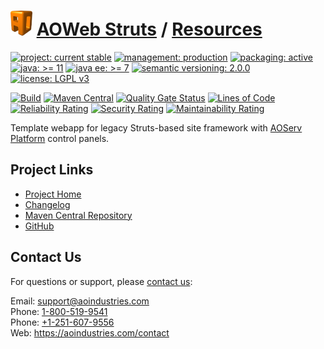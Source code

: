 # [<img src="ao-logo.png" alt="AO Logo" width="35" height="40">](https://github.com/aoindustries) [AOWeb Struts](https://github.com/aoindustries/aoweb-struts) / [Resources](https://github.com/aoindustries/aoweb-struts-resources)

[![project: current stable](https://aoindustries.com/ao-badges/project-current-stable.svg)](https://aoindustries.com/life-cycle#project-current-stable)
[![management: production](https://aoindustries.com/ao-badges/management-production.svg)](https://aoindustries.com/life-cycle#management-production)
[![packaging: active](https://aoindustries.com/ao-badges/packaging-active.svg)](https://aoindustries.com/life-cycle#packaging-active)  
[![java: &gt;= 11](https://aoindustries.com/ao-badges/java-11.svg)](https://docs.oracle.com/en/java/javase/11/docs/api/)
[![java ee: &gt;= 7](https://aoindustries.com/ao-badges/javaee-7.svg)](https://docs.oracle.com/javaee/7/api/)
[![semantic versioning: 2.0.0](https://aoindustries.com/ao-badges/semver-2.0.0.svg)](http://semver.org/spec/v2.0.0.html)
[![license: LGPL v3](https://aoindustries.com/ao-badges/license-lgpl-3.0.svg)](https://www.gnu.org/licenses/lgpl-3.0)

[![Build](https://github.com/aoindustries/aoweb-struts-resources/workflows/Build/badge.svg?branch=master)](https://github.com/aoindustries/aoweb-struts-resources/actions?query=workflow%3ABuild)
[![Maven Central](https://maven-badges.herokuapp.com/maven-central/com.aoindustries/aoweb-struts-resources/badge.svg)](https://maven-badges.herokuapp.com/maven-central/com.aoindustries/aoweb-struts-resources)
[![Quality Gate Status](https://sonarcloud.io/api/project_badges/measure?branch=master&project=com.aoapps.platform%3Aaoapps-brands-resources&metric=alert_status)](https://sonarcloud.io/dashboard?branch=master&id=com.aoapps.platform%3Aaoapps-brands-resources)
[![Lines of Code](https://sonarcloud.io/api/project_badges/measure?branch=master&project=com.aoapps.platform%3Aaoapps-brands-resources&metric=ncloc)](https://sonarcloud.io/component_measures?branch=master&id=com.aoapps.platform%3Aaoapps-brands-resources&metric=ncloc)  
[![Reliability Rating](https://sonarcloud.io/api/project_badges/measure?branch=master&project=com.aoapps.platform%3Aaoapps-brands-resources&metric=reliability_rating)](https://sonarcloud.io/component_measures?branch=master&id=com.aoapps.platform%3Aaoapps-brands-resources&metric=Reliability)
[![Security Rating](https://sonarcloud.io/api/project_badges/measure?branch=master&project=com.aoapps.platform%3Aaoapps-brands-resources&metric=security_rating)](https://sonarcloud.io/component_measures?branch=master&id=com.aoapps.platform%3Aaoapps-brands-resources&metric=Security)
[![Maintainability Rating](https://sonarcloud.io/api/project_badges/measure?branch=master&project=com.aoapps.platform%3Aaoapps-brands-resources&metric=sqale_rating)](https://sonarcloud.io/component_measures?branch=master&id=com.aoapps.platform%3Aaoapps-brands-resources&metric=Maintainability)

Template webapp for legacy Struts-based site framework with [AOServ Platform](https://aoindustries.com/aoserv/) control panels.

## Project Links
* [Project Home](https://aoindustries.com/aoweb-struts/resources/)
* [Changelog](https://aoindustries.com/aoweb-struts/resources/changelog)
* [Maven Central Repository](https://search.maven.org/artifact/com.aoindustries/aoweb-struts-resources)
* [GitHub](https://github.com/aoindustries/aoweb-struts-resources)

## Contact Us
For questions or support, please [contact us](https://aoindustries.com/contact):

Email: [support@aoindustries.com](mailto:support@aoindustries.com)  
Phone: [1-800-519-9541](tel:1-800-519-9541)  
Phone: [+1-251-607-9556](tel:+1-251-607-9556)  
Web: https://aoindustries.com/contact
